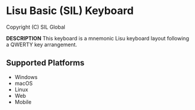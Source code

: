 Lisu Basic (SIL) Keyboard
=====================

Copyright (C) SIL Global

__DESCRIPTION__
This keyboard is a mnemonic Lisu keyboard layout following a QWERTY key arrangement.

Supported Platforms
-------------------
 * Windows
 * macOS
 * Linux
 * Web
 * Mobile
 
 
